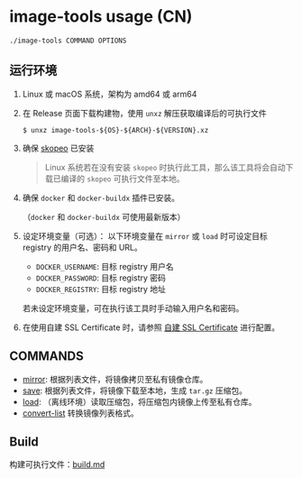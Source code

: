 # image-tools usage (CN)

```
./image-tools COMMAND OPTIONS
```

## 运行环境

1. Linux 或 macOS 系统，架构为 amd64 或 arm64
1. 在 Release 页面下载构建物，使用 `unxz` 解压获取编译后的可执行文件

    ```console
    $ unxz image-tools-${OS}-${ARCH}-${VERSION}.xz
    ```

1. 确保 [skopeo](https://github.com/containers/skopeo) 已安装
    > Linux 系统若在没有安装 `skopeo` 时执行此工具，那么该工具将会自动下载已编译的 `skopeo` 可执行文件至本地。
1. 确保 `docker` 和 `docker-buildx` 插件已安装。

    （`docker` 和 `docker-buildx` 可使用最新版本）

1. 设定环境变量（可选）：
    以下环境变量在 `mirror` 或 `load` 时可设定目标 registry 的用户名、密码和 URL。
    - `DOCKER_USERNAME`: 目标 registry 用户名
    - `DOCKER_PASSWORD`: 目标 registry 密码
    - `DOCKER_REGISTRY`: 目标 registry 地址

    若未设定环境变量，可在执行该工具时手动输入用户名和密码。
1. 在使用自建 SSL Certificate 时，请参照 [自建 SSL Certificate](./self-signed-ssl.md) 进行配置。
## COMMANDS

- [mirror](./mirror.md): 根据列表文件，将镜像拷贝至私有镜像仓库。
- [save](./save.md): 根据列表文件，将镜像下载至本地，生成 `tar.gz` 压缩包。
- [load](./load.md): （离线环境）读取压缩包，将压缩包内镜像上传至私有仓库。
- [convert-list](./convert-list.md) 转换镜像列表格式。

## Build

构建可执行文件：[build.md](./build.md)
